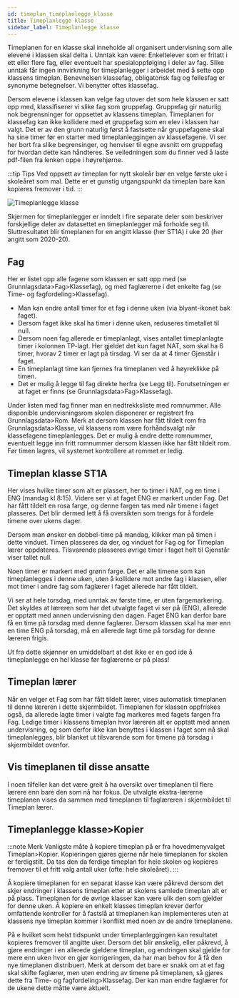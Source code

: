 ```yaml
---
id: timeplan_timeplanlegge_klasse
title: Timeplanlegge klasse
sidebar_label: Timeplanlegge klasse
---
```


Timeplanen for en klasse skal inneholde all organisert undervisning som alle elevene i klassen skal delta i. Unntak kan være: Enkeltelever som er fritatt i ett eller flere fag, eller eventuelt har spesialoppfølging i deler av fag. Slike unntak får ingen innvirkning for timeplanlegger i arbeidet med å sette opp klassens timeplan. Benevnelsen klassefag, obligatorisk fag og fellesfag er synonyme betegnelser. Vi benytter oftes klassefag.

Dersom elevene i klassen kan velge fag utover det som hele klassen er satt opp med, klassifiserer vi slike fag som gruppefag. Gruppefag gir naturlig nok begrensninger for oppsettet av klassens timeplan. Timeplanen for klassefag kan ikke kollidere med et gruppefag som en elev i klassen har valgt. Det er av den grunn naturlig først å fastsette når gruppefagene skal ha sine timer før en starter med timeplanleggingen av klassefagene. Vi ser her bort fra slike begrensinger, og henviser til egne avsnitt om gruppefag for hvordan dette kan håndteres. Se veiledningen som du finner ved å laste pdf-filen fra lenken oppe i høyrehjørne.

:::tip Tips
Ved oppsett av timeplan for nytt skoleår bør en velge første uke i skoleåret som mal. Dette er et gunstig utgangspunkt da timeplan bare kan kopieres fremover i tid.
:::

![Timeplanlegge klasse][tp_klasse_oversikt]

[tp_klasse_oversikt]: https://barmanhanssen.github.io/iskole/img/tp_klasse_oversikt.png 'Timeplanlegge klasse oversikt.'

Skjermen for timeplanlegger er inndelt i fire separate deler som beskriver forskjellige deler av datasettet en timeplanlegger må forholde seg til. Sluttresultatet blir timeplanen for en angitt klasse (her ST1A) i uke 20 (her angitt som 2020-20).

## Fag
Her er listet opp alle fagene som klassen er satt opp med (se Grunnlagsdata>Fag>Klassefag), og med faglærerne i det enkelte fag (se Time- og fagfordeling>Klassefag). 
- Man kan endre antall timer for et fag i denne uken (via blyant-ikonet bak faget). 
- Dersom faget ikke skal ha timer i denne uken, reduseres timetallet til null. 
- Dersom noen fag allerede er timeplanlagt, vises antallet timeplanlagte timer i kolonnen TP-lagt. Her gjeldet det kun faget NAT, som skal ha 6 timer, hvorav 2 timer er lagt på tirsdag. Vi ser da at 4 timer Gjenstår i faget. 
- En timeplanlagt time kan fjernes fra timeplanen ved å høyreklikke på timen. 
- Det er mulig å legge til fag direkte herfra (se Legg til). Forutsetningen er at faget er finns (se Grunnlagsdata>Fag>Klassefag).

Under listen med fag finner man en nedtrekksliste med romnummer. Alle disponible undervisningsrom skolen disponerer er registrert fra Grunnlagsdata>Rom. Merk at dersom klassen har fått tildelt rom fra Grunnlagsdata>Klasse, vil klassens rom være forhåndsvalgt når klassefagene timeplanlegges. Det er mulig å endre dette romnummer, eventuelt legge inn fritt romnummer dersom klassen ikke har fått tildelt rom. Før timen lagres, vil systemet kontrollere at rommet er ledig. 

## Timeplan klasse ST1A
Her vises hvilke timer som alt er plassert, her to timer i NAT, og en time i ENG (mandag kl 8:15). Videre ser vi at faget ENG er markert under Fag. Det har fått tildelt en rosa farge, og denne fargen tas med når timene i faget plasseres. Det blir dermed lett å få oversikten som trengs for å fordele timene over ukens dager.

Dersom man ønsker en dobbel-time på mandag, klikker man på timen i dette vinduet. Timen plasseres da der, og vinduet for Fag og for Timeplan lærer oppdateres. Tilsvarende plasseres øvrige timer i faget helt til Gjenstår viser tallet null. 

Noen timer er markert med grønn farge. Det er alle timene som kan timeplanlegges i denne uken, uten å kollidere mot andre fag i klassen, eller mot timer i andre fag som faglærer i faget allerede har fått tildelt. 

Vi ser at hele torsdag, med unntak av første time, er uten fargemarkering. Det skyldes at læreren som har det utvalgte faget vi ser på (ENG), allerede er opptatt med annen undervisning den dagen. Faget ENG kan derfor bare få en time på torsdag med denne faglærer. Dersom klassen skal ha mer enn en time ENG på torsdag, må en allerede lagt time på torsdag for denne læreren frigis.

Ut fra dette skjønner en umiddelbart at det ikke er en god ide å timeplanlegge en hel klasse før faglærerne er på plass!

## Timeplan lærer
Når en velger et Fag som har fått tildelt lærer, vises automatisk timeplanen til denne læreren i dette skjermbildet. Timeplanen for klassen oppfriskes også, da allerede lagte timer i valgte fag markeres med fagets fargen fra Fag. Ledige timer i klassens timeplan hvor læreren alt er opptatt med annen undervisning, og som derfor ikke kan benyttes i klassen i faget som nå skal timeplanlegges, blir blanket ut tilsvarende som for timene på torsdag i skjermbildet ovenfor.

## Vis timeplanen til disse ansatte
I noen tilfeller kan det være greit å ha oversikt over timeplanen til flere lærere enn bare den som nå har fokus. De utvalgte ekstra-lærerne timeplanen vises da sammen med timeplanen til faglæreren i skjermbildet til Timeplan lærer.

## Timeplanlegge klasse>Kopier
:::note Merk
Vanligste måte å kopiere timeplan på er fra hovedmenyvalget Timeplan>Kopier. Kopieringen gjøres gjerne når hele timeplanen for skolen er ferdigstilt. Da tas den da ferdige timeplan for hele skolen og kopieres fremover til et fritt valg antall uker (ofte: hele skoleåret).
:::

Å kopiere timeplanen for en separat klasse kan være påkrevd dersom det skjer endringer i klassens timeplan etter at skolens samlede timeplan alt er på plass. Timeplanen for de øvrige klasser kan være ulik den som gjelder for denne uken. Å kopiere en enkelt klasses timeplan krever derfor omfattende kontroller for å fastslå at timeplanen kan implementeres uten at klassens nye timeplan kommer i konflikt med noen av de andre timeplanene.

På e hvilket som helst tidspunkt under timeplanleggingen kan resultatet kopieres fremover til angitte uker. Dersom det blir ønskelig, eller påkrevd, å gjøre endringer i en allerede gjeldene timeplan, og endringen skal gjelde for mere enn uken hvor en gjør korrigeringen, da har man behov for å få den nye timeplanen distribuert. Merk at dersom det bare er snakk om at et fag skal skifte faglærer, men uten endring av timene på timeplanen, så gjøres dette fra Time- og fagfordeling>Klassefag. Der kan man endre faglærer for de ukene dette måtte være aktuelt.


